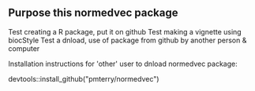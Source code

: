 
<!-- README.md is generated from README.Rmd. Please edit that file -->
Purpose this normedvec package
------------------------------

Test creating a R package, put it on github Test making a vignette using biocStyle Test a dnload, use of package from github by another person & computer

Installation instructions for 'other' user to dnload normedvec package:

devtools::install\_github("pmterry/normedvec")
